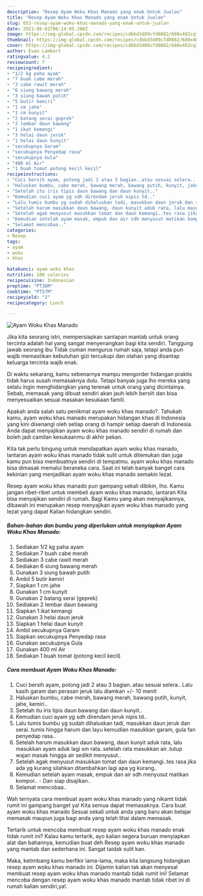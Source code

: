 ```yaml
---
description: "Resep Ayam Woku Khas Manado yang enak Untuk Jualan"
title: "Resep Ayam Woku Khas Manado yang enak Untuk Jualan"
slug: 653-resep-ayam-woku-khas-manado-yang-enak-untuk-jualan
date: 2021-06-01T06:14:05.286Z
image: https://img-global.cpcdn.com/recipes/cdbbd3d89cfd0882/680x482cq70/ayam-woku-khas-manado-foto-resep-utama.jpg
thumbnail: https://img-global.cpcdn.com/recipes/cdbbd3d89cfd0882/680x482cq70/ayam-woku-khas-manado-foto-resep-utama.jpg
cover: https://img-global.cpcdn.com/recipes/cdbbd3d89cfd0882/680x482cq70/ayam-woku-khas-manado-foto-resep-utama.jpg
author: Evan Lambert
ratingvalue: 4.2
reviewcount: 7
recipeingredient:
- "1/2 kg paha ayam"
- "7 buah cabe merah"
- "3 cabe rawit merah"
- "6 siung bawang merah"
- "3 siung bawah putih"
- "5 butir kemiri"
- "1 cm jahe"
- "1 cm kunyit"
- "2 batang serai geprek"
- "2 lembar daun bawang"
- "1 ikat kemangi"
- "3 helai daun jeruk"
- "1 helai daun kunyit"
- "secukupnya Garam"
- "secukupnya Penyedap rasa"
- "secukupnya Gula"
- "400 ml Air"
- "1 buah tomat potong kecil kecil"
recipeinstructions:
- "Cuci bersih ayam, potong jadi 2 atau 3 bagian..atau sesuai selera.. Lalu kasih garam dan perasan jeruk lalu diamkan +/- 10 menit"
- "Haluskan bumbu, cabe merah, bawang merah, bawang putih, kunyit, jahe, kemiri.."
- "Setelah itu iris tipis daun bawang dan daun kunyit.."
- "Kemudian cuci ayam yg sdh direndam jeruk nipis td.."
- "Lalu tumis bumbu yg sudah dihaluskan tadi, masukkan daun jeruk dan serai..tumis hingga harum dan layu kemudian masukkan garam, gula fan penyedap rasa.."
- "Setelah harum masukkan daun bawang, daun kunyit aduk rata, lalu masukkan ayam aduk lagi sm rata..setelah rata masukkan air..tutup wajan masak hingga air sedikit menyusut.."
- "Setelah agak menyusut masukkan tomat dan daun kemangi..tes rasa jika ada yg kurang silahkan ditambahkan lagi apa yg kurang.."
- "Kemudian setelah ayam masak, empuk dan air sdh menyusut matikan kompor.. Dan siap disajikan.."
- "Selamat mencobaa.."
categories:
- Resep
tags:
- ayam
- woku
- khas

katakunci: ayam woku khas 
nutrition: 100 calories
recipecuisine: Indonesian
preptime: "PT36M"
cooktime: "PT57M"
recipeyield: "2"
recipecategory: Lunch

---
```



![Ayam Woku Khas Manado](https://img-global.cpcdn.com/recipes/cdbbd3d89cfd0882/680x482cq70/ayam-woku-khas-manado-foto-resep-utama.jpg)

Jika kita seorang istri, mempersiapkan santapan mantab untuk orang tercinta adalah hal yang sangat menyenangkan bagi kita sendiri. Tanggung jawab seorang ibu Tidak cuman mengurus rumah saja, tetapi anda pun wajib memastikan kebutuhan gizi tercukupi dan olahan yang disantap keluarga tercinta wajib enak.

Di waktu  sekarang, kamu sebenarnya mampu mengorder hidangan praktis tidak harus susah memasaknya dulu. Tetapi banyak juga lho mereka yang selalu ingin menghidangkan yang terenak untuk orang yang dicintainya. Sebab, memasak yang dibuat sendiri akan jauh lebih bersih dan bisa menyesuaikan sesuai masakan kesukaan famili. 



Apakah anda salah satu penikmat ayam woku khas manado?. Tahukah kamu, ayam woku khas manado merupakan hidangan khas di Indonesia yang kini disenangi oleh setiap orang di hampir setiap daerah di Indonesia. Anda dapat menyajikan ayam woku khas manado sendiri di rumah dan boleh jadi camilan kesukaanmu di akhir pekan.

Kita tak perlu bingung untuk mendapatkan ayam woku khas manado, lantaran ayam woku khas manado tidak sulit untuk ditemukan dan juga kamu pun bisa membuatnya sendiri di tempatmu. ayam woku khas manado bisa dimasak memalui beraneka cara. Saat ini telah banyak banget cara kekinian yang menjadikan ayam woku khas manado semakin lezat.

Resep ayam woku khas manado pun gampang sekali dibikin, lho. Kamu jangan ribet-ribet untuk membeli ayam woku khas manado, lantaran Kita bisa menyajikan sendiri di rumah. Bagi Kamu yang akan menyajikannya, dibawah ini merupakan resep menyajikan ayam woku khas manado yang lezat yang dapat Kalian hidangkan sendiri.

<!--inarticleads1-->

##### Bahan-bahan dan bumbu yang diperlukan untuk menyiapkan Ayam Woku Khas Manado:

1. Sediakan 1/2 kg paha ayam
1. Sediakan 7 buah cabe merah
1. Sediakan 3 cabe rawit merah
1. Sediakan 6 siung bawang merah
1. Gunakan 3 siung bawah putih
1. Ambil 5 butir kemiri
1. Siapkan 1 cm jahe
1. Gunakan 1 cm kunyit
1. Gunakan 2 batang serai (geprek)
1. Sediakan 2 lembar daun bawang
1. Siapkan 1 ikat kemangi
1. Gunakan 3 helai daun jeruk
1. Siapkan 1 helai daun kunyit
1. Ambil secukupnya Garam
1. Siapkan secukupnya Penyedap rasa
1. Gunakan secukupnya Gula
1. Gunakan 400 ml Air
1. Sediakan 1 buah tomat (potong kecil kecil)




<!--inarticleads2-->

##### Cara membuat Ayam Woku Khas Manado:

1. Cuci bersih ayam, potong jadi 2 atau 3 bagian..atau sesuai selera.. Lalu kasih garam dan perasan jeruk lalu diamkan +/- 10 menit
1. Haluskan bumbu, cabe merah, bawang merah, bawang putih, kunyit, jahe, kemiri..
1. Setelah itu iris tipis daun bawang dan daun kunyit..
1. Kemudian cuci ayam yg sdh direndam jeruk nipis td..
1. Lalu tumis bumbu yg sudah dihaluskan tadi, masukkan daun jeruk dan serai..tumis hingga harum dan layu kemudian masukkan garam, gula fan penyedap rasa..
1. Setelah harum masukkan daun bawang, daun kunyit aduk rata, lalu masukkan ayam aduk lagi sm rata..setelah rata masukkan air..tutup wajan masak hingga air sedikit menyusut..
1. Setelah agak menyusut masukkan tomat dan daun kemangi..tes rasa jika ada yg kurang silahkan ditambahkan lagi apa yg kurang..
1. Kemudian setelah ayam masak, empuk dan air sdh menyusut matikan kompor.. - Dan siap disajikan..
1. Selamat mencobaa..




Wah ternyata cara membuat ayam woku khas manado yang nikamt tidak rumit ini gampang banget ya! Kita semua dapat memasaknya. Cara buat ayam woku khas manado Sesuai sekali untuk anda yang baru akan belajar memasak maupun juga bagi anda yang telah lihai dalam memasak.

Tertarik untuk mencoba membuat resep ayam woku khas manado enak tidak rumit ini? Kalau kamu tertarik, ayo kalian segera buruan menyiapkan alat dan bahannya, kemudian buat deh Resep ayam woku khas manado yang mantab dan sederhana ini. Sangat taidak sulit kan. 

Maka, ketimbang kamu berfikir lama-lama, maka kita langsung hidangkan resep ayam woku khas manado ini. Dijamin kalian tak akan menyesal membuat resep ayam woku khas manado mantab tidak rumit ini! Selamat mencoba dengan resep ayam woku khas manado mantab tidak ribet ini di rumah kalian sendiri,ya!.

